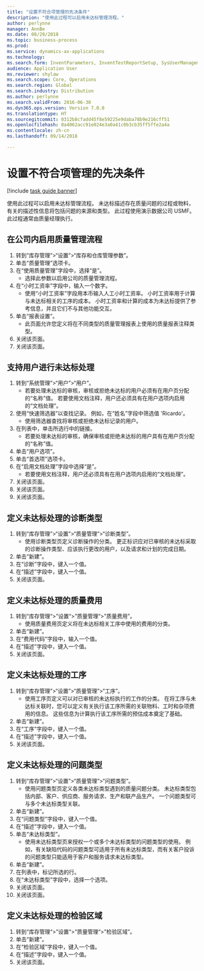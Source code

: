 ```yaml
--- 
title: "设置不符合项管理的先决条件"
description: "使用此过程可以启用未达标管理流程。"
author: perlynne
manager: AnnBe
ms.date: 08/29/2018
ms.topic: business-process
ms.prod: 
ms.service: dynamics-ax-applications
ms.technology: 
ms.search.form: InventParameters, InventTestReportSetup, SysUserManagement, SysUserSetup, InventTestDiagnosticType, InventTestMiscCharges, InventTestOperation, InventProblemType, InventProblemTypeSetup, InventQuarantineZone
audience: Application User
ms.reviewer: shylaw
ms.search.scope: Core, Operations
ms.search.region: Global
ms.search.industry: Distribution
ms.author: perlynne
ms.search.validFrom: 2016-06-30
ms.dyn365.ops.version: Version 7.0.0
ms.translationtype: HT
ms.sourcegitcommit: 0312b8cfadd45f8e59225e9daba78b9e216cff51
ms.openlocfilehash: 0a4062acc91e024e3a0a41c0b3cb35ff5ffe2a4a
ms.contentlocale: zh-cn
ms.lasthandoff: 09/14/2018

---
```

# <a name="set-up-prerequisites-for-nonconformance-management"></a>设置不符合项管理的先决条件

[!include [task guide banner](../../includes/task-guide-banner.md)]

使用此过程可以启用未达标管理流程。 未达标描述存在质量问题的过程或物料，有关的描述性信息将包括问题的来源和类型。 此过程使用演示数据公司 USMF。 此过程通常由质量经理执行。


## <a name="enable-quality-management-processes-within-the-company"></a>在公司内启用质量管理流程
1. 转到“库存管理”>“设置”>“库存和仓库管理参数”。
2. 单击“质量管理”选项卡。
3. 在“使用质量管理”字段中，选择“是”。
    * 选择此参数以启用公司的质量管理流程。  
4. 在“小时工资率”字段中，输入一个数字。
    * 使用“小时工资率”字段用本币输入人工小时工资率。 小时工资率用于计算与未达标相关的工序的成本。 小时工资率和计算的成本为未达标提供了参考信息，并且它们不与其他功能交互。  
5. 单击“报表设置”。
    * 此页面允许您定义将在不同类型的质量管理报表上使用的质量报表注释类型。  
6. 关闭该页面。
7. 关闭该页面。

## <a name="enable-user-for-nonconformance-processing"></a>支持用户进行未达标处理
1. 转到“系统管理”>“用户”>“用户”。
    * 若要处理未达标的审核，审核或拒绝未达标的用户必须有在用户页分配的“名称”值。 若要使用文档注释，用户还必须具有在用户选项内启用的“文档处理”。  
2. 使用“快速筛选器”以查找记录。 例如，在“姓名”字段中筛选值 'Ricardo'。
    * 使用筛选器查找将审核或拒绝未达标记录的用户。  
3. 在列表中，单击所选行中的链接。
    * 若要处理未达标的审核，确保审核或拒绝未达标的用户具有在用户页分配的“名称”值。  
4. 单击“用户选项”。
5. 单击“首选项”选项卡。
6. 在“启用文档处理”字段中选择“是”。
    * 若要使用文档注释，用户还必须具有在用户选项内启用的“文档处理”。  
7. 关闭该页面。
8. 关闭该页面。
9. 关闭该页面。

## <a name="define-diagnostic-types-for-nonconformance-processing"></a>定义未达标处理的诊断类型
1. 转到“库存管理”>“设置”>“质量管理”>“诊断类型”。
    * 使用诊断类型页定义诊断操作的分类。 更正标识应对已审核的未达标采取的诊断操作类型、应该执行更改的用户，以及请求和计划的完成日期。  
2. 单击“新建”。
3. 在“诊断”字段中，键入一个值。
4. 在“描述”字段中，键入一个值。
5. 关闭该页面。

## <a name="define-quality-charges-for-nonconformance-processing"></a>定义未达标处理的质量费用
1. 转到“库存管理“>”设置“>”质量管理“>”质量费用”。
    * 使用质量费用页定义将在未达标相关工序中使用的费用的分类。  
2. 单击“新建”。
3. 在“费用代码”字段中，输入一个值。
4. 在“描述”字段中，键入一个值。
5. 关闭该页面。

## <a name="define-the-operations-for-nonconformance-processing"></a>定义未达标处理的工序
1. 转到“库存管理”>“设置”>“质量管理”>“工序”。
    * 使用工序页定义可以对已审核的未达标执行的工作的分类。 在将工序与未达标关联时，您可以定义有关执行该工序所需的关联物料、工时和杂项费用的信息。 这些信息为计算执行该工序所需的预估成本奠定了基础。  
2. 单击“新建”。
3. 在“工序”字段中，键入一个值。
4. 在“描述”字段中，键入一个值。
5. 关闭该页面。

## <a name="define-problem-types-for-nonconformance-processing"></a>定义未达标处理的问题类型
1. 转到“库存管理”>“设置”>“质量管理”>“问题类型”。
    * 使用问题类型页定义各类未达标类型遇到的质量问题分类。 未达标类型包括内部、客户、供应商、服务请求、生产和联产品生产。 一个问题类型可与多个未达标类型关联。  
2. 单击“新建”。
3. 在“问题类型”字段中，键入一个值。
4. 在“描述”字段中，键入一个值。
5. 单击“未达标类型”。
    * 使用未达标类型页来授权一个或多个未达标类型的问题类型的使用。 例如，有关缺陷代码的问题类型可适用于所有未达标类型，而有关客户投诉的问题类型只能适用于客户和服务请求未达标类型。  
6. 单击“新建”。
7. 在列表中，标记所选的行。
8. 在“未达标类型”字段中，选择一个选项。
9. 关闭该页面。
10. 关闭该页面。

## <a name="define-quarantine-zones-for-nonconformance-processing"></a>定义未达标处理的检验区域
1. 转到“库存管理“>”设置“>”质量管理“>”检验区域”。
2. 单击“新建”。
3. 在“检验区域”字段中，键入一个值。
4. 在“描述”字段中，键入一个值。
5. 关闭该页面。


